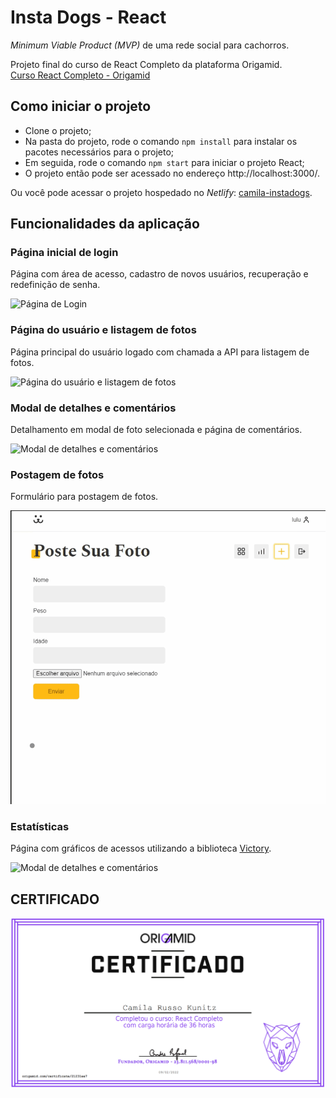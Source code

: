 # Insta Dogs - React

_Minimum Viable Product (MVP)_ de uma rede social para cachorros.

Projeto final do curso de React Completo da plataforma Origamid.  
[Curso React Completo - Origamid](https://www.origamid.com/curso/react-completo/)

## Como iniciar o projeto

- Clone o projeto;
- Na pasta do projeto, rode o comando `npm install` para instalar os pacotes necessários para o projeto;
- Em seguida, rode o comando `npm start` para iniciar o projeto React;
- O projeto então pode ser acessado no endereço http://localhost:3000/.

Ou você pode acessar o projeto hospedado no _Netlify_: [camila-instadogs](https://camila-instadogs.netlify.app/).

## Funcionalidades da aplicação

### Página inicial de login

Página com área de acesso, cadastro de novos usuários, recuperação e redefinição de senha.

![Página de Login](/documentacao/login.gif)

### Página do usuário e listagem de fotos

Página principal do usuário logado com chamada a API para listagem de fotos.

![Página do usuário e listagem de fotos](/documentacao/pagina-usuario.gif)

### Modal de detalhes e comentários

Detalhamento em modal de foto selecionada e página de comentários.

![Modal de detalhes e comentários](/documentacao/detalhes-comentarios.gif)

### Postagem de fotos

Formulário para postagem de fotos.

![Postagem de fotos](/documentacao/postagem-foto.gif)

### Estatísticas

Página com gráficos de acessos utilizando a biblioteca [Victory](https://www.npmjs.com/package/victory).

![Modal de detalhes e comentários](/documentacao/estatisticas.gif)

## CERTIFICADO

![Certificado](/documentacao/certificado.png)

